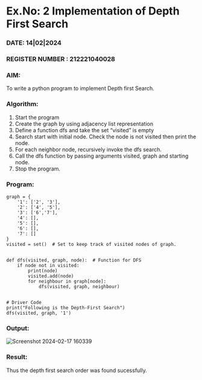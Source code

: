 # Ex.No: 2  Implementation of Depth First Search
### DATE: 14|02|2024                                                                         
### REGISTER NUMBER : 212221040028
### AIM: 
To write a python program to implement Depth first Search. 
### Algorithm:
1. Start the program
2. Create the graph by using adjacency list representation
3. Define a function dfs and take the set “visited” is empty 
4. Search start with initial node. Check the node is not visited then print the node.
5. For each neighbor node, recursively invoke the dfs search.
6. Call the dfs function by passing arguments visited, graph and starting node.
7. Stop the program.
### Program:
```
graph = {
    '1': ['2', '3'],
    '2': ['4', '5'],
    '3': ['6','7'],
    '4': [],
    '5': [],
    '6': [],
    '7': []
}
visited = set()  # Set to keep track of visited nodes of graph.


def dfs(visited, graph, node):  # Function for DFS
    if node not in visited:
        print(node)
        visited.add(node)
        for neighbour in graph[node]:
            dfs(visited, graph, neighbour)


# Driver Code
print("Following is the Depth-First Search")
dfs(visited, graph, '1')
```












### Output:


![Screenshot 2024-02-17 160339](https://github.com/Naveen-154/AI_Lab_2023-24/assets/114643271/b5697bb8-8166-4d8d-8a0c-bb6b5c889b89)






### Result:
Thus the depth first search order was found sucessfully.
